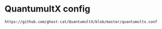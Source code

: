 # QuantumultX config

```
https://github.com/ghost-cat/QuantumultX/blob/master/quantumultx.conf
```
